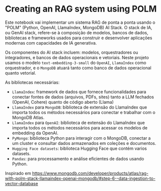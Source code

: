 # Creating an RAG system using POLM

Este notebook vai implementar um sistema RAG de ponta a ponta usando o "POLM" (Python, OpenAI, LlamaIndex, MongoDB) AI Stack. O stack de IA, ou GenAI stack, refere-se à composição de modelos, bancos de dados, bibliotecas e frameworks usados para construir e desenvolver aplicações modernas com capacidades de IA generativa.

Os componentes do AI stack incluem: modelos, orquestradores ou integradores, e bancos de dados operacionais e vetoriais. Neste projeto usamos o modelo `text-embedding-3-small` do `OpenAI`, `LlamaIndex` como orquestrador, e o `MongoDB` atuará tanto como banco de dados operacional quanto vetorial.

As bibliotecas necessárias:
- `LlamaIndex`: framework de dados que fornece funcionalidades para conectar fontes de dados (arquivos, PDFs, sites) tanto a LLM fechados (OpenAI, Cohere) quanto de código aberto (Llama)
- `LlamaIndex` para `MongoDB`: biblioteca de extensão do LlamaIndex que importa todos os métodos necessários para conectar e trabalhar com o MongoDB Atlas.
- `LlamaIndex` para `OpenAI`: biblioteca de extensão do LlamaIndex que importa todos os métodos necessários para acessar os modelos de embedding da OpenAI.
- `PyMongo`: biblioteca Python para interagir com o MongoDB, conectar a um cluster e consultar dados armazenados em coleções e documentos.
- `Hugging Face datasets`: biblioteca Hugging Face que contém varios datasets. 
- `Pandas`: para processamento e análise eficientes de dados usando Python.

Inspirado em https://www.mongodb.com/developer/products/atlas/rag-with-polm-stack-llamaindex-openai-mongodb/#step-6--data-ingestion-to-vector-database
